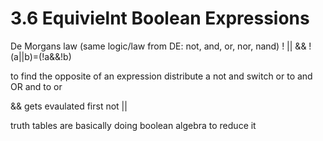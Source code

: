 # 3.6 Equivielnt Boolean Expressions

De Morgans law (same logic/law from DE: not, and, or, nor, nand)
! || &&
!(a||b)=(!a&&!b)

to find the opposite of an expression distribute a not and switch or to and OR and to or

&& gets evaulated first not ||

truth tables are basically doing boolean algebra to reduce it

